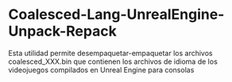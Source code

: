 # Coalesced-Lang-UnrealEngine-Unpack-Repack
Esta utilidad permite desempaquetar-empaquetar los archivos coalesced_XXX.bin que contienen los archivos de idioma de los videojuegos compilados en Unreal Engine para consolas
